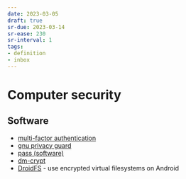 ```yaml
---
date: 2023-03-05
draft: true
sr-due: 2023-03-14
sr-ease: 230
sr-interval: 1
tags:
- definition
- inbox
---
```


# Computer security

## Software


- [multi-factor authentication](./multi-factor%20authentication.md)
- [gnu privacy guard](./gnu%20privacy%20guard.md)
- [pass (software)](./pass%20%28software%29.md)
- [dm-crypt](./dm-crypt.md)
- [DroidFS](https://github.com/hardcore-sushi/DroidFS) - use encrypted virtual filesystems on Android